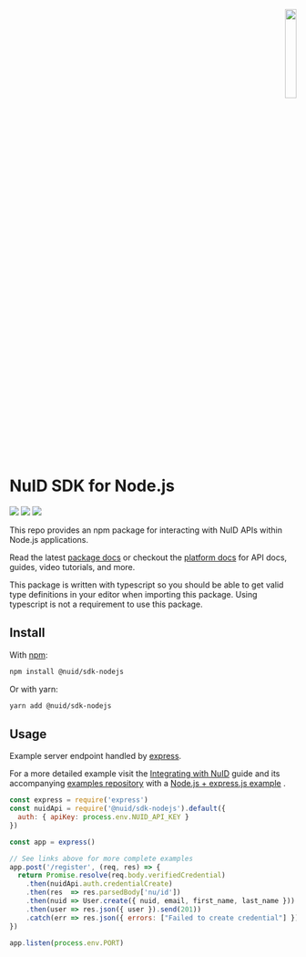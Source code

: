 <p align="right"><a href="https://nuid.io"><img src="https://nuid.io/svg/logo.svg" width="20%"></a></p>

# NuID SDK for Node.js

[![](https://img.shields.io/npm/v/@nuid/sdk-nodejs?color=green&logo=npm&style=for-the-badge)](https://www.npmjs.com/package/@nuid/sdk-nodejs)
[![](https://img.shields.io/badge/docs-v0.1.0-blue?style=for-the-badge&logo=read-the-docs)](http://libdocs.s3-website-us-east-1.amazonaws.com/sdk-nodejs/v0.1.0/)
[![](https://img.shields.io/badge/docs-platform-purple?style=for-the-badge&logo=read-the-docs)](https://portal.nuid.io/docs)

This repo provides an npm package for interacting with NuID APIs within Node.js
applications.

Read the latest [package
docs](http://libdocs.s3-website-us-east-1.amazonaws.com/sdk-nodejs/v0.1.0/) or
checkout the [platform docs](https://portal.nuid.io/docs) for API docs, guides,
video tutorials, and more.

This package is written with typescript so you should be able to get valid type
definitions in your editor when importing this package. Using typescript is not
a requirement to use this package.

## Install

With [npm](https://www.npmjs.com/package/@nuid/sdk-nodejs):

```sh
npm install @nuid/sdk-nodejs
```

Or with yarn:

```sh
yarn add @nuid/sdk-nodejs
```

## Usage

Example server endpoint handled by [express](https://expressjs.com).

For a more detailed example visit the [Integrating with
NuID](https://portal.nuid.io/docs/guides/integrating-with-nuid) guide and its
accompanying [examples repository](https://github.com/NuID/examples/tree/main)
with a [Node.js + express.js
example](https://github.com/NuID/examples/blob/daf2a2820e8766871dcf720c02c4e4caa0181544/js-node/src/api.js#L44-L118)
.

```javascript
const express = require('express')
const nuidApi = require('@nuid/sdk-nodejs').default({
  auth: { apiKey: process.env.NUID_API_KEY }
})

const app = express()

// See links above for more complete examples
app.post('/register', (req, res) => {
  return Promise.resolve(req.body.verifiedCredential)
    .then(nuidApi.auth.credentialCreate)
    .then(res  => res.parsedBody['nu/id'])
    .then(nuid => User.create({ nuid, email, first_name, last_name }))
    .then(user => res.json({ user }).send(201))
    .catch(err => res.json({ errors: ["Failed to create credential"] }).send(500))
})

app.listen(process.env.PORT)
```
